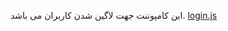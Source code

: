 این کامپوننت جهت لاگین شدن کاربران می باشد.
[login.js](https://github.com/Hadi1402/pochat/blob/1421/src/Parent/login.js)